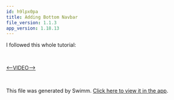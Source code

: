 ```yaml
---
id: h9lpx0pa
title: Adding Bottom Navbar
file_version: 1.1.3
app_version: 1.18.13
---
```


I followed this whole tutorial:

<br/>

[<--VIDEO-->](https://www.youtube.com/watch?v=oWGSQDRa3KI)

<br/>

This file was generated by Swimm. [Click here to view it in the app](https://app.swimm.io/repos/Z2l0aHViJTNBJTNBbmV3c21lYWQlM0ElM0F1YmVyZ29ubXg=/docs/h9lpx0pa).
